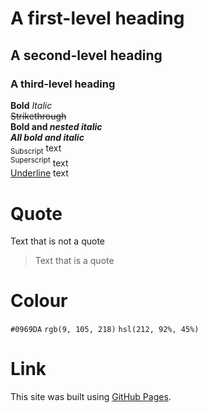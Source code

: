 # A first-level heading
## A second-level heading
### A third-level heading
**Bold**
_Italic_  
~~Strikethrough~~  
**Bold and _nested italic_**  
***All bold and italic***  
<sub>Subscript</sub> text  
<sup>Superscript</sup> text  
<ins>Underline</ins> text  

# Quote
Text that is not a quote
> Text that is a quote

# Colour
`#0969DA`
`rgb(9, 105, 218)`
`hsl(212, 92%, 45%)`

# Link
This site was built using [GitHub Pages](https://pages.github.com/).
